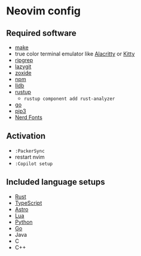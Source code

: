 # Neovim config

## Required software

-   [make](https://www.gnu.org/software/make/)
-   true color terminal emulator like [Alacritty](https://alacritty.org) or [Kitty](https://sw.kovidgoyal.net/kitty/)
-   [ripgrep](https://github.com/BurntSushi/ripgrep)
-   [lazygit](https://github.com/jesseduffield/lazygit)
-   [zoxide](https://github.com/ajeetdsouza/zoxide)
-   [npm](https://nodejs.org)
-   [lldb](https://lldb.llvm.org)
-   [rustup](https://rustup.rs)
    - `rustup component add rust-analyzer`
-   [go](https://go.dev/)
-   [pip3](https://www.python.org/downloads)
-   [Nerd Fonts](https://www.nerdfonts.com/font-downloads)

## Activation

-   `:PackerSync`
-   restart nvim
-   `:Copilot setup`

## Included language setups

-   [Rust](https://www.rust-lang.org/)
-   [TypeScript](https://www.typescriptlang.org/)
-   [Astro](https://astro.build/)
-   [Lua](https://www.lua.org/)
-   [Python](https://www.python.org/)
-   [Go](https://go.dev/)
-   Java
-   C
-   C++
